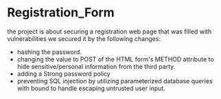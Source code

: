 # Registration_Form
the project is  about securing a registration web page that was filled with vulnerabilities 
we secured it by the following changes:
- hashing the password.
- changing the value to POST of the HTML form's METHOD attribute to hide sensitive/personal information from the third party.
- adding a Strong password policy
- preventing SQL injection by utilizing parameterized database queries with bound to handle escaping untrusted user input.
  

